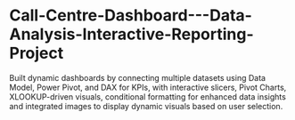 # Call-Centre-Dashboard---Data-Analysis-Interactive-Reporting-Project
Built dynamic dashboards by connecting multiple datasets using Data Model, Power Pivot, and  DAX for KPIs, with interactive slicers, Pivot Charts, XLOOKUP-driven visuals, conditional formatting  for enhanced data insights and integrated images to display dynamic visuals based on user selection.
